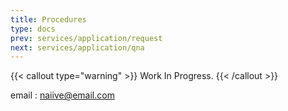 ```yaml
---
title: Procedures
type: docs
prev: services/application/request
next: services/application/qna
---
```


{{< callout type="warning" >}}
  Work In Progress.
{{< /callout >}}

email : <naiive@email.com>
